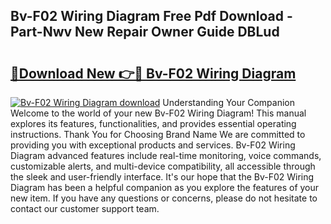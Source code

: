 ## Bv-F02 Wiring Diagram Free Pdf Download - Part-Nwv New Repair Owner Guide DBLud

# <h2><a href="http://dfjgust.blite.top/?on=Bv-F02+Wiring+Diagram">🔗Download New 👉🔴 Bv-F02 Wiring Diagram</a></h2>

[![Bv-F02 Wiring Diagram download](https://i.imgur.com/lujVjoI.png)](http://dfjgust.blite.top/?on=Bv-F02+Wiring+Diagram)
Understanding Your Companion Welcome to the world of your new Bv-F02 Wiring Diagram! This manual explores its features, functionalities, and provides essential operating instructions. Thank You for Choosing Brand Name We are committed to providing you with exceptional products and services. Bv-F02 Wiring Diagram advanced features include real-time monitoring, voice commands, customizable alerts, and multi-device compatibility, all accessible through the sleek and user-friendly interface. It's our hope that the Bv-F02 Wiring Diagram has been a helpful companion as you explore the features of your new item. If you have any questions or concerns, please do not hesitate to contact our customer support team.
